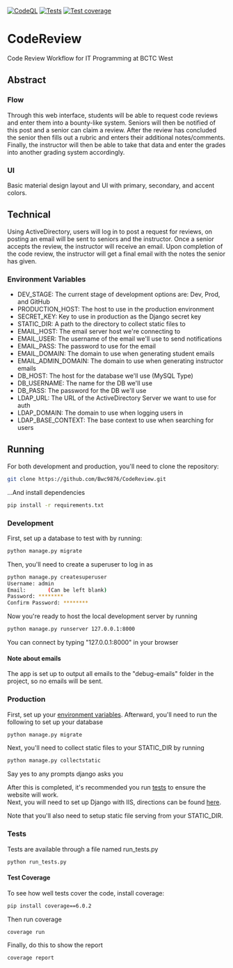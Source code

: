 [![CodeQL](https://github.com/Bwc9876/CodeReview/actions/workflows/codeql-analysis.yml/badge.svg)](https://github.com/Bwc9876/CodeReview/actions/workflows/codeql-analysis.yml)
[![Tests](https://github.com/Bwc9876/CodeReview/actions/workflows/main.yml/badge.svg)](https://github.com/Bwc9876/CodeReview/actions/workflows/main.yml)
[![Test coverage](https://github.com/Bwc9876/CodeReview/blob/master/coverage.svg)](https://github.com/Bwc9876/CodeReview/actions/workflows/main.yml)

# CodeReview

Code Review Workflow for IT Programming at BCTC West

## Abstract

### Flow

Through this web interface, students will be able to request code reviews and enter them into a bounty-like system.
Seniors will then be notified of this post and a senior can claim a review. After the review has concluded the senior
then fills out a rubric and enters their additional notes/comments. Finally, the instructor will then be able to take
that data and enter the grades into another grading system accordingly.

### UI

Basic material design layout and UI with primary, secondary, and accent colors.

## Technical

Using ActiveDirectory, users will log in to post a request for reviews, on posting an email will be sent to seniors and
the instructor. Once a senior accepts the review, the instructor will receive an email. Upon completion of the code
review, the instructor will get a final email with the notes the senior has given.

### Environment Variables

- DEV_STAGE: The current stage of development options are: Dev, Prod, and GitHub
- PRODUCTION_HOST: The host to use in the production environment
- SECRET_KEY: Key to use in production as the Django secret key
- STATIC_DIR: A path to the directory to collect static files to
- EMAIL_HOST: The email server host we're connecting to
- EMAIL_USER: The username of the email we'll use to send notifications
- EMAIL_PASS: The password to use for the email
- EMAIL_DOMAIN: The domain to use when generating student emails
- EMAIL_ADMIN_DOMAIN: The domain to use when generating instructor emails
- DB_HOST: The host for the database we'll use (MySQL Type)
- DB_USERNAME: The name for the DB we'll use
- DB_PASS: The password for the DB we'll use
- LDAP_URL: The URL of the ActiveDirectory Server we want to use for auth
- LDAP_DOMAIN: The domain to use when logging users in
- LDAP_BASE_CONTEXT: The base context to use when searching for users

## Running

For both development and production, you'll need to clone the repository:

```sh
git clone https://github.com/Bwc9876/CodeReview.git
```

...And install dependencies

```sh
pip install -r requirements.txt
```

### Development

First, set up a database to test with by running:

```sh
python manage.py migrate
```

Then, you'll need to create a superuser to log in as

```sh
python manage.py createsuperuser
Username: admin
Email:       (Can be left blank)
Password: ********
Confirm Password: ********
```

Now you're ready to host the local development server by running

```sh
python manage.py runserver 127.0.0.1:8000
```

You can connect by typing "127.0.0.1:8000" in your browser

#### Note about emails

The app is set up to output all emails to the "debug-emails" folder in the project, so no emails will be sent.

### Production

First, set up your [environment variables](#Environment-Variables). Afterward, you'll need to run the following to set
up your database

```sh
python manage.py migrate
```

Next, you'll need to collect static files to your STATIC_DIR by running

```sh
python manage.py collectstatic
```
Say yes to any prompts django asks you  

After this is completed, it's recommended you run [tests](#Tests) to ensure the website will work.    
Next, you will need to set up Django with IIS, directions can be
found [here](https://medium.com/nonstopio/deploy-django-application-on-windows-iis-server-93aee2864c41).  
  
Note that you'll also need to setup static file serving from your STATIC_DIR.  

### Tests

Tests are available through a file named run_tests.py

```sh
python run_tests.py 
```

#### Test Coverage

To see how well tests cover the code, install coverage:

```sh
pip install coverage==6.0.2
```

Then run coverage

```sh
coverage run
```

Finally, do this to show the report

```sh
coverage report
```

